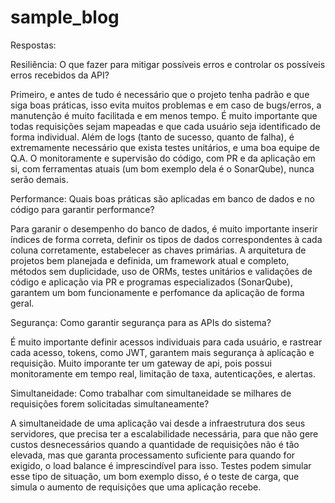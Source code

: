 # sample_blog

Respostas:

Resiliência: O que fazer para mitigar possíveis erros e controlar os possíveis erros recebidos da API?

Primeiro, e antes de tudo é necessário que o projeto tenha padrão e que siga boas práticas, isso evita muitos problemas e em caso de bugs/erros, a manutenção é muito facilitada e em menos tempo. É muito importante que todas requisições sejam mapeadas e que cada usuário seja identificado de forma individual. Além de logs (tanto de sucesso, quanto de falha), é extremamente necessário que exista testes unitários, e uma boa equipe de Q.A. O monitoramente e supervisão do código, com PR e da aplicação em si, com ferramentas atuais (um bom exemplo dela é o SonarQube), nunca serão demais.


Performance: Quais boas práticas são aplicadas em banco de dados e no código para garantir performance?

Para garanir o desempenho do banco de dados, é muito importante inserir índices de forma correta, definir os tipos de dados correspondentes à cada coluna corretamente, estabelecer as chaves primárias. A arquitetura de projetos bem planejada e definida, um framework atual e completo, métodos sem duplicidade, uso de ORMs, testes unitários e validações de código e aplicação via PR e programas especializados (SonarQube), garantem um bom funcionamente e perfomance da aplicação de forma geral.


Segurança: Como garantir segurança para as APIs do sistema?

É muito importante definir acessos individuais para cada usuário, e rastrear cada acesso, tokens, como JWT, garantem mais segurança à aplicação e requisição. Muito imporante ter um gateway de api, pois possui monitoramente em tempo real, limitação de taxa, autenticações, e alertas. 


Simultaneidade: Como trabalhar com simultaneidade se milhares de requisições forem solicitadas simultaneamente?

A simultaneidade de uma aplicação vai desde a infraestrutura dos seus servidores, que precisa ter a escalabilidade necessária, para que não gere custos desnecessários quando a quantidade de requisições não é tão elevada, mas que garanta processamento suficiente para quando for exigido, o load balance é imprescindível para isso. Testes podem simular esse tipo de situação, um bom exemplo disso, é o teste de carga, que simula o aumento de requisições que uma aplicação recebe. 
